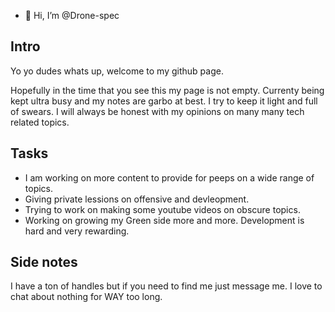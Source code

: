 - 🥵 Hi, I’m @Drone-spec
## Intro

Yo yo dudes whats up, welcome to my github page.

Hopefully in the time that you see this my page is not empty. Currenty being kept ultra busy and my notes are garbo at best. I try to keep it light and full of swears. I will always be honest with my opinions on many many tech related topics.

## Tasks
- I am working on more content to provide for peeps on a wide range of topics.
- Giving private lessions on offensive and devleopment.
- Trying to work on making some youtube videos on obscure topics. 
- Working on growing my Green side more and more. Development is hard and very rewarding. 

## Side notes
I have a ton of handles but if you need to find me just message me. I love to chat about nothing for WAY too long.

<!---
Drone-spec/Drone-spec is a ✨ special ✨ repository because its `README.md` (this file) appears on your GitHub profile.
You can click the Preview link to take a look at your changes.
--->
